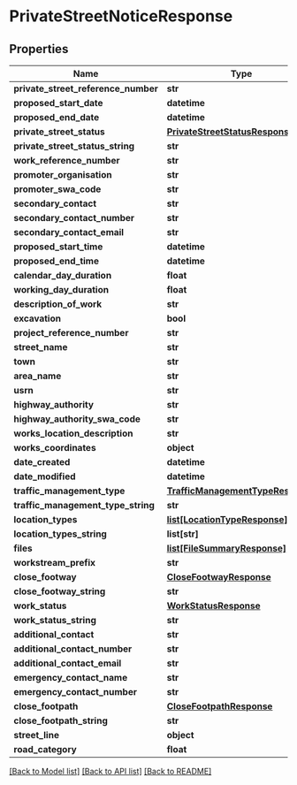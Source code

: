# PrivateStreetNoticeResponse

## Properties
Name | Type | Description | Notes
------------ | ------------- | ------------- | -------------
**private_street_reference_number** | **str** |  | 
**proposed_start_date** | **datetime** |  | 
**proposed_end_date** | **datetime** |  | 
**private_street_status** | [**PrivateStreetStatusResponse**](PrivateStreetStatusResponse.md) |  | 
**private_street_status_string** | **str** |  | 
**work_reference_number** | **str** |  | 
**promoter_organisation** | **str** |  | 
**promoter_swa_code** | **str** |  | 
**secondary_contact** | **str** |  | 
**secondary_contact_number** | **str** |  | 
**secondary_contact_email** | **str** |  | [optional] 
**proposed_start_time** | **datetime** |  | [optional] 
**proposed_end_time** | **datetime** |  | [optional] 
**calendar_day_duration** | **float** |  | 
**working_day_duration** | **float** |  | 
**description_of_work** | **str** |  | 
**excavation** | **bool** |  | 
**project_reference_number** | **str** |  | [optional] 
**street_name** | **str** |  | 
**town** | **str** |  | [optional] 
**area_name** | **str** |  | [optional] 
**usrn** | **str** |  | 
**highway_authority** | **str** |  | 
**highway_authority_swa_code** | **str** |  | 
**works_location_description** | **str** |  | 
**works_coordinates** | **object** |  | 
**date_created** | **datetime** |  | 
**date_modified** | **datetime** |  | 
**traffic_management_type** | [**TrafficManagementTypeResponse**](TrafficManagementTypeResponse.md) |  | 
**traffic_management_type_string** | **str** |  | 
**location_types** | [**list[LocationTypeResponse]**](LocationTypeResponse.md) |  | 
**location_types_string** | **list[str]** |  | 
**files** | [**list[FileSummaryResponse]**](FileSummaryResponse.md) |  | [optional] 
**workstream_prefix** | **str** |  | 
**close_footway** | [**CloseFootwayResponse**](CloseFootwayResponse.md) |  | 
**close_footway_string** | **str** |  | 
**work_status** | [**WorkStatusResponse**](WorkStatusResponse.md) |  | 
**work_status_string** | **str** |  | 
**additional_contact** | **str** |  | [optional] 
**additional_contact_number** | **str** |  | [optional] 
**additional_contact_email** | **str** |  | [optional] 
**emergency_contact_name** | **str** |  | [optional] 
**emergency_contact_number** | **str** |  | [optional] 
**close_footpath** | [**CloseFootpathResponse**](CloseFootpathResponse.md) |  | 
**close_footpath_string** | **str** |  | 
**street_line** | **object** |  | [optional] 
**road_category** | **float** |  | 

[[Back to Model list]](../README.md#documentation-for-models) [[Back to API list]](../README.md#documentation-for-api-endpoints) [[Back to README]](../README.md)

